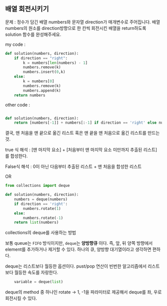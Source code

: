 ## 배열 회전시키기

문제 : 정수가 담긴 배열 numbers와 문자열 direction가 매개변수로 주어집니다. 배열 numbers의 원소를 direction방향으로 한 칸씩 회전시킨 배열을 return하도록 solution 함수를 완성해주세요.

my code :

```python
def solution(numbers, direction):
    if direction == "right":
        k = numbers[len(numbers) - 1]
        numbers.remove(k)
        numbers.insert(0,k)
    else:
        k = numbers[0]
        numbers.remove(k)
        numbers.append(k)
    return numbers
```

other code :

```python

def solution(numbers, direction):
    return [numbers[-1]] + numbers[:-1] if direction == 'right' else numbers[1:] + [numbers[0]]
```

결국, 맨 처음을 맨 끝으로 옮긴 리스트 혹은 맨 끝을 맨 처음으로 옮긴 리스트를 만드는 것.

true 식 해석 : [맨 마지막 요소] + [처음부터 맨 마지막 요소 미만까지 추출된 리스트] 를 합성한다.

False식 해석 : 0이 아닌 다음부터 추출된 리스트 + 맨 처음을 합성한 리스트

OR

```python
from collections import deque

def solution(numbers, direction):
    numbers = deque(numbers)
    if direction == 'right':
        numbers.rotate(1)
    else:
        numbers.rotate(-1)
    return list(numbers)
```

collections의 deque를 사용하는 방법

보통 queue는 `FIFO` 방식이지만, `deque`는 **양방향큐** 이다.
즉, 앞, 뒤 양쪽 방향에서 element를 추가하거나 제거할 수 있다.
하나의 큐, 양방향 대기열이라고 생각하면 편하다.

deque는 리스트보다 월등한 옵션이다. pust/pop 연산이 빈번한 알고리즘에서
리스트보다 월등한 속도를 자랑한다.

```python
    variable = deque(list)
```

deque의 method 중 하나인 rotate -> 1, -1을 파라미터로 제공해서 deque를
좌, 우로 회전시킬 수 있다.
